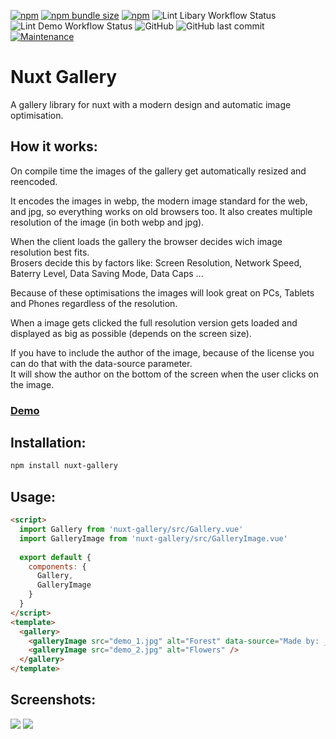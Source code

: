 [![npm](https://img.shields.io/npm/v/nuxt-gallery?style=flat-square)](https://www.npmjs.com/package/nuxt-gallery)
[![npm bundle size](https://img.shields.io/bundlephobia/min/nuxt-gallery?style=flat-square)](https://www.npmjs.com/package/nuxt-gallery)
[![npm](https://img.shields.io/npm/dt/nuxt-gallery?style=flat-square)](https://www.npmjs.com/package/nuxt-gallery)
![Lint Libary Workflow Status](https://img.shields.io/github/workflow/status/JonathanTreffler/nuxt-gallery/Lint%20Library?label=Library%20Lint&style=flat-square)
![Lint Demo Workflow Status](https://img.shields.io/github/workflow/status/JonathanTreffler/nuxt-gallery/Lint%20Demo?label=Demo%20Lint&style=flat-square)
![GitHub](https://img.shields.io/github/license/JonathanTreffler/nuxt-gallery?style=flat-square)
![GitHub last commit](https://img.shields.io/github/last-commit/JonathanTreffler/nuxt-gallery?style=flat-square)
[![Maintenance](https://img.shields.io/maintenance/yes/2020?style=flat-square)](https://github.com/JonathanTreffler/nuxt-gallery/commits/)

# Nuxt Gallery

A gallery library for nuxt with a modern design and automatic image optimisation.

## How it works:
On compile time the images of the gallery get automatically resized and reencoded.

It encodes the images in webp, the modern image standard for the web, and jpg, so everything works on old browsers too.
It also creates multiple resolution of the image (in both webp and jpg).

When the client loads the gallery the browser decides wich image resolution best fits. <br>
Brosers decide this by factors like: Screen Resolution, Network Speed, Baterry Level, Data Saving Mode, Data Caps ...

Because of these optimisations the images will look great on PCs, Tablets and Phones regardless of the resolution.

When a image gets clicked the full resolution version gets loaded and displayed as big as possible (depends on the screen size).

If you have to include the author of the image, because of the license you can do that with the data-source parameter. <br>
It will show the author on the bottom of the screen when the user clicks on the image.

### [Demo](https://jonathan-treffler.de/nuxt-gallery/)

## Installation:
```bash
npm install nuxt-gallery
```

## Usage:
```html
<script>
  import Gallery from 'nuxt-gallery/src/Gallery.vue'
  import GalleryImage from 'nuxt-gallery/src/GalleryImage.vue'
  
  export default {
    components: {
      Gallery,
      GalleryImage
    }
  }
</script>
<template>
  <gallery>
    <galleryImage src="demo_1.jpg" alt="Forest" data-source="Made by: ___" />
    <galleryImage src="demo_2.jpg" alt="Flowers" />
  </gallery>
</template>
```

## Screenshots:
<img src="https://raw.githubusercontent.com/JonathanTreffler/nuxt-gallery/master/img/1.png">
<img src="https://raw.githubusercontent.com/JonathanTreffler/nuxt-gallery/master/img/2.png">
